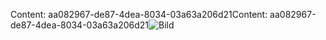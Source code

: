 <span data-ttu-id="5a836-101">Content: aa082967-de87-4dea-8034-03a63a206d21</span><span class="sxs-lookup"><span data-stu-id="5a836-101">Content: aa082967-de87-4dea-8034-03a63a206d21</span></span>![Bild](471a4f77-6438-4690-b848-c1bf280aa4c0.png)
